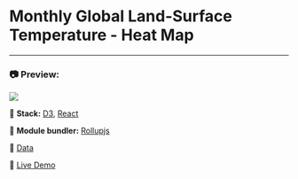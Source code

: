 # Monthly Global Land-Surface Temperature - Heat Map

---

### :camera: Preview:

<img src="https://projects-preview.s3.eu-west-3.amazonaws.com/Heat+Map+mbdev.webp"    />

:rocket: **Stack:** [D3](https://d3js.org/), [React](https://reactjs.org/)

:hammer: **Module bundler:** [Rollupjs](https://rollupjs.org/guide/en/)

:page_with_curl: [Data](https://raw.githubusercontent.com/freeCodeCamp/ProjectReferenceData/master/global-temperature.json)

:pushpin: [Live Demo](https://heatmap-mbdev.netlify.app/)
